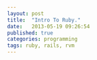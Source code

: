 ```yaml
---
layout: post
title:  "Intro To Ruby."
date:   2013-05-19 09:26:54
published: true 
categories: programming
tags: ruby, rails, rvm
---
```



